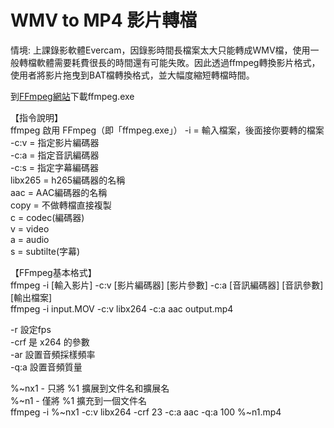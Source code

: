 # WMV to MP4 影片轉檔
情境: 上課錄影軟體Evercam，因錄影時間長檔案太大只能轉成WMV檔，使用一般轉檔軟體需要耗費很長的時間還有可能失敗。因此透過ffmpeg轉換影片格式，使用者將影片拖曳到BAT檔轉換格式，並大幅度縮短轉檔時間。

到[FFmpeg網站](https://ffmpeg.org/)下載ffmpeg.exe 

【指令說明】  
ffmpeg 啟用 FFmpeg（即「ffmpeg.exe」） 
-i   = 輸入檔案，後面接你要轉的檔案  
-c:v = 指定影片編碼器  
-c:a = 指定音訊編碼器  
-c:s = 指定字幕編碼器  
libx265 = h265編碼器的名稱  
aac     = AAC編碼器的名稱  
copy    = 不做轉檔直接複製   
c = codec(編碼器)  
v = video  
a = audio  
s = subtilte(字幕)  

【FFmpeg基本格式】  
ffmpeg -i [輸入影片] -c:v [影片編碼器] [影片參數] -c:a [音訊編碼器] [音訊參數] [輸出檔案]  
ffmpeg -i input.MOV -c:v libx264 -c:a aac output.mp4  

-r   設定fps  
-crf 是 x264 的參數  
-ar  設置音頻採樣頻率  
-q:a 設置音頻質量  

%~nx1 - 只將 %1 擴展到文件名和擴展名  
%~n1  - 僅將 %1 擴充到一個文件名  
ffmpeg -i %~nx1 -c:v libx264 -crf 23 -c:a aac -q:a 100 %~n1.mp4  
